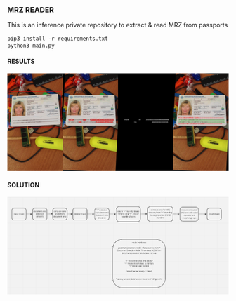 ### MRZ READER ##

This is an inference private repository to extract & read MRZ from passports 

```
pip3 install -r requirements.txt
python3 main.py

```
#### RESULTS ####

![alt text](https://github.com/vk1996/MRZ_Extract_And_Reader/blob/main/output.jpg?raw=true)

#### SOLUTION ####


![alt text](https://github.com/vk1996/MRZ_Extract_And_Reader/blob/main/proposed_solution.png?raw=true)
